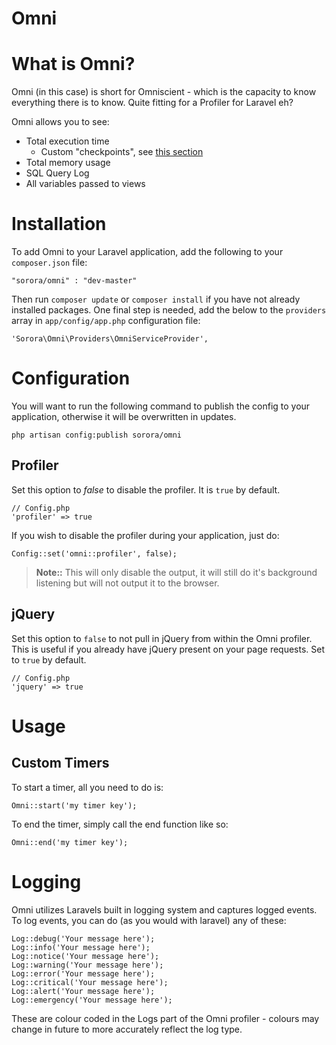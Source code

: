 Omni
=======

# What is Omni?

Omni (in this case) is short for Omniscient - which is the capacity to know everything there is to know. Quite fitting for a Profiler for Laravel eh?

Omni allows you to see:

- Total execution time
    - Custom "checkpoints", see [this section](#custom-timers)
- Total memory usage
- SQL Query Log
- All variables passed to views

# Installation
To add Omni to your Laravel application, add the following to your `composer.json` file:

    "sorora/omni" : "dev-master"

Then run `composer update` or `composer install` if you have not already installed packages. One final step is needed, add the below to the `providers` array in `app/config/app.php` configuration file:

    'Sorora\Omni\Providers\OmniServiceProvider',

# Configuration

You will want to run the following command to publish the config to your application, otherwise it will be overwritten in updates.

    php artisan config:publish sorora/omni

## Profiler

Set this option to *false* to disable the profiler. It is `true` by default.

    // Config.php
    'profiler' => true

If you wish to disable the profiler during your application, just do:

    Config::set('omni::profiler', false);

>**Note::** This will only disable the output, it will still do it's background listening but will not output it to the browser.

## jQuery

Set this option to `false` to not pull in jQuery from within the Omni profiler. This is useful if you already have jQuery present on your page requests. Set to `true` by default.

    // Config.php
    'jquery' => true

# Usage

## Custom Timers

To start a timer, all you need to do is:
    
    Omni::start('my timer key');

To end the timer, simply call the end function like so:

    Omni::end('my timer key');

# Logging

Omni utilizes Laravels built in logging system and captures logged events. To log events, you can do (as you would with laravel) any of these:

    Log::debug('Your message here');
    Log::info('Your message here');
    Log::notice('Your message here');
    Log::warning('Your message here');
    Log::error('Your message here');
    Log::critical('Your message here');
    Log::alert('Your message here');
    Log::emergency('Your message here');

These are colour coded in the Logs part of the Omni profiler - colours may change in future to more accurately reflect the log type.